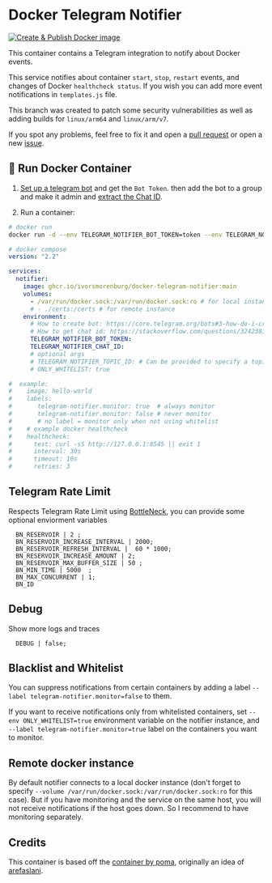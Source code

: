 # Docker Telegram Notifier 

[![Create & Publish Docker image](https://github.com/ivorsmorenburg/docker-telegram-notifier/actions/workflows/deploy-docker.yml/badge.svg)](https://github.com/ivorsmorenburg/docker-telegram-notifier/actions/workflows/deploy-docker.yml)

This container contains a Telegram integration to notify about Docker events. 

This service notifies about container `start`, `stop`, `restart` events, and changes of Docker `healthcheck status`. If you wish you can add more event notifications in `templates.js` file.

This branch was created to patch some security vulnerabilities as well as adding builds for `linux/arm64` and `linux/arm/v7`.

If you spot any problems, feel free to fix it and open a [pull request](https://github.com/ivorsmorenburg/docker-telegram-notifier/pulls) or open a new [issue](https://github.com/ivorsmorenburg/docker-telegram-notifier/issues).

## 🐳 Run Docker Container

1. [Set up a telegram bot](https://core.telegram.org/bots#3-how-do-i-create-a-bot) and get the `Bot Token`. then add the bot to a group and make it admin and [extract the Chat ID](https://stackoverflow.com/a/32572159/882223).

2. Run a container:
```sh
# docker run
docker run -d --env TELEGRAM_NOTIFIER_BOT_TOKEN=token --env TELEGRAM_NOTIFIER_CHAT_ID=chat_id --volume /var/run/docker.sock:/var/run/docker.sock:ro ghcr.io/ivorsmorenburg/docker-telegram-notifier
```
```yml
# docker compose
version: "2.2"

services:
  notifier:
    image: ghcr.io/ivorsmorenburg/docker-telegram-notifier:main
    volumes:
      - /var/run/docker.sock:/var/run/docker.sock:ro # for local instance
      # - ./certs:/certs # for remote instance
    environment:
      # How to create bot: https://core.telegram.org/bots#3-how-do-i-create-a-bot
      # How to get chat id: https://stackoverflow.com/questions/32423837/telegram-bot-how-to-get-a-group-chat-id/32572159#32572159
      TELEGRAM_NOTIFIER_BOT_TOKEN:
      TELEGRAM_NOTIFIER_CHAT_ID:
      # optional args
      # TELEGRAM_NOTIFIER_TOPIC_ID: # Can be provided to specify a topic withing the group
      # ONLY_WHITELIST: true

#  example:
#    image: hello-world
#    labels:
#       telegram-notifier.monitor: true  # always monitor
#       telegram-notifier.monitor: false # never monitor
#       # no label = monitor only when not using whitelist
#    # example docker healthcheck
#    healthcheck:
#      test: curl -sS http://127.0.0.1:8545 || exit 1
#      interval: 30s
#      timeout: 10s
#      retries: 3
```

## Telegram Rate Limit
Respects Telegram Rate Limit using [BottleNeck](https://lkcozy.github.io/code-notes/jsbottleneck), you can provide some optional enviorment variables
```
  BN_RESERVOIR | 2 ;
  BN_RESERVOIR_INCREASE_INTERVAL | 2000;
  BN_RESERVOIR_REFRESH_INTERVAL |  60 * 1000;
  BN_RESERVOIR_INCREASE_AMOUNT | 2;
  BN_RESERVOIR_MAX_BUFFER_SIZE | 50 ;
  BN_MIN_TIME | 5000  ;
  BN_MAX_CONCURRENT | 1;
  BN_ID
```
## Debug
Show more logs and traces
```
  DEBUG | false;
```
## Blacklist and Whitelist
You can suppress notifications from certain containers by adding a label `--label telegram-notifier.monitor=false` to them. 

If you want to receive notifications only from whitelisted containers, set `--env ONLY_WHITELIST=true` environment variable on the notifier instance, and `--label telegram-notifier.monitor=true` label on the containers you want to monitor.

## Remote docker instance

By default notifier connects to a local docker instance (don't forget to specify `--volume /var/run/docker.sock:/var/run/docker.sock:ro` for this case). But if you have monitoring and the service on the same host, you will not receive notifications if the host goes down. So I recommend to have monitoring separately.

## Credits

This container is based off the [container by poma](https://hub.docker.com/r/poma/docker-telegram-notifier), originally an idea of [arefaslani](https://github.com/arefaslani).
